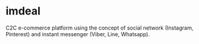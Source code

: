 # imdeal
C2C e-commerce platform using the concept of social network (Instagram, Pinterest) and instant messenger (Viber, Line, Whatsapp).
